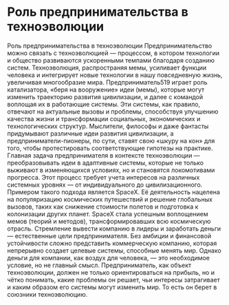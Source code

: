 # Роль предпринимательства в техноэволюции

Роль предпринимательства в техноэволюции
Предпринимательство можно связать с техноэволюцией — процессом, в котором технологии и общество развиваются ускоренными темпами благодаря созданию систем. Техноэволюция, распространяя мемы, усиливает функции человека и интегрирует новые технологии в нашу повседневную жизнь, увеличивая многообразие мира.
Предприниматель519 играет роль катализатора, «беря на вооружение» идеи (мемы), которые могут изменить траекторию развития цивилизации, и далее с командой воплощая их в работающие системы. Эти системы, как правило, отвечают на актуальные вызовы и проблемы, способствуя улучшению качества жизни и трансформации социальных, экономических и технологических структур. Мыслители, философы и даже фантасты придумывают различные идеи развития цивилизации, а предприниматели-пионеры, по сути, ставят свою «шкуру на кон» для того, чтобы протестировать соответствующие гипотезы на практике. 
Главная задача предпринимателя в контексте техноэволюции — преобразовывать идеи в адаптивные системы, которые не только выживают в изменяющихся условиях, но и становятся локомотивами прогресса. Этот процесс требует учета интересов на различных системных уровнях — от индивидуального до цивилизационного. Примером такого подхода является SpaceX. Её деятельность нацелена на популяризацию космических путешествий и решение глобальных вызовов, таких как снижение стоимости полетов и подготовка к колонизации других планет. SpaceX стала успешным воплощением мемов (теорий и методов), трансформировавших всю космическую отрасль.
Стремление вывести компанию в лидеры и заработать деньги — естественные цели предпринимателя. Без амбиции и финансовой устойчивости сложно представить коммерческую компанию, которая непрерывно создает целевые системы, способные менять мир. Однако деньги для компании, как воздух для человека, — это необходимое условие, но не главный смысл. Предприниматель, как объект техноэволюции, должен не только ориентироваться на прибыль, но и чётко понимать, какие проблемы он решает, чьи интересы затрагивает и каким образом его системы могут изменить мир. То есть он берет в союзники техноэволюцию.
